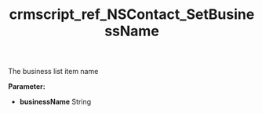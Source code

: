 ﻿---
title: crmscript_ref_NSContact_SetBusinessName
description: NSContact.SetBusinessName(String businessName)
intellisense: NSContact.SetBusinessName
keywords: NSContact, GetBusinessName
so.topic: reference
---

The business list item name

**Parameter:** 
 - **businessName** String

